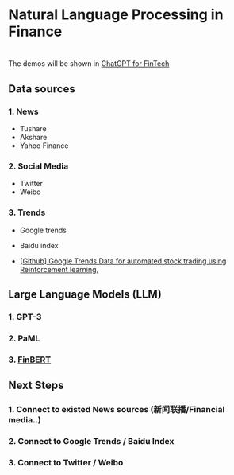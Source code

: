 # Natural Language Processing in Finance
# 

The demos will be shown in [ChatGPT for FinTech](https://github.com/AI4Finance-Foundation/ChatGPT-for-FinTech)


## Data sources

### 1. News

* Tushare
* Akshare
* Yahoo Finance

### 2. Social Media

* Twitter
* Weibo

### 3. Trends

* Google trends
* Baidu index

* [[Github] Google Trends Data for automated stock trading using Reinforcement learning.](https://github.com/Athe-kunal/Reinforcement-learning-trading-agent-using-Google-trends-data)

## Large Language Models (LLM)
### 1. GPT-3
### 2. PaML
### 3. [FinBERT](https://github.com/yya518/FinBERT)


## Next Steps

### 1. Connect to existed News sources (新闻联播/Financial media..)
### 2. Connect to Google Trends / Baidu Index
### 3. Connect to Twitter / Weibo

